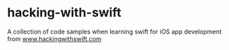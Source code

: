# hacking-with-swift
A collection of code samples when learning swift for iOS app development from www.hackingwithswift.com
